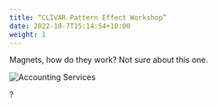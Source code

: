 ```yaml
---
title: “CLIVAR Pattern Effect Workshop”
date: 2022-10-7T15:14:54+10:00
weight: 1
---
```


Magnets, how do they work? Not sure about this one.

![Accounting Services](/images/austin-distel-nGc5RT2HmF0-unsplash.jpg)

?
